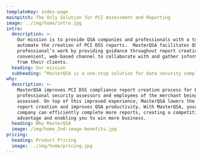 ```yaml
---
templateKey: index-page
mainpitch: The Only Solution for PCI Assessment and Reporting
image: ../img/home/intro.jpg
intro:
  description: >-
    Our mission is to provide QSA companies and professionals with a tool to
    automate the creation of PCI DSS reports.  MasterQSA facilitates QSA
    professional’s work by providing guidance throughout report creation, and
    convenient, web-based channel to collaborate with and gather information
    from their clients. 
  heading: Our mission
  subheading: “MasterQSA is a one-stop solution for data security compliance reporting.”
why:
  description: >-
    MasterQSA improves PCI DSS compliance report creation process for both
    professional security assessors and employees of the merchant being
    assessed. On top of this improved experience, MasterQSA lowers the cost of
    report creation and improves QSA productivity. With MasterQSA, your QSA
    company can efficiently complete more reports, creating a competitive
    advantage and enabling you to win more business.
  heading: Why MasterQSA
  image: /img/home_2nd-image-benefits.jpg
pricing:
  heading: Product Pricing
  image: ../img/home/pricing.jpg
---
```


